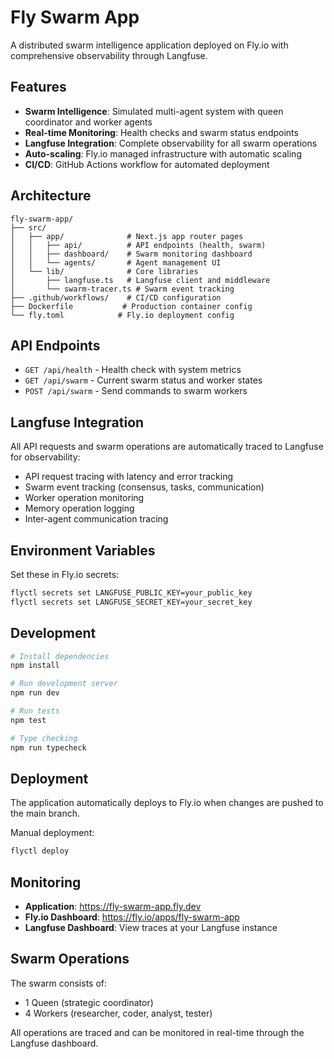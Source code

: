 # Fly Swarm App

A distributed swarm intelligence application deployed on Fly.io with comprehensive observability through Langfuse.

## Features

- **Swarm Intelligence**: Simulated multi-agent system with queen coordinator and worker agents
- **Real-time Monitoring**: Health checks and swarm status endpoints
- **Langfuse Integration**: Complete observability for all swarm operations
- **Auto-scaling**: Fly.io managed infrastructure with automatic scaling
- **CI/CD**: GitHub Actions workflow for automated deployment

## Architecture

```
fly-swarm-app/
├── src/
│   ├── app/              # Next.js app router pages
│   │   ├── api/          # API endpoints (health, swarm)
│   │   ├── dashboard/    # Swarm monitoring dashboard
│   │   └── agents/       # Agent management UI
│   └── lib/              # Core libraries
│       ├── langfuse.ts   # Langfuse client and middleware
│       └── swarm-tracer.ts # Swarm event tracking
├── .github/workflows/    # CI/CD configuration
├── Dockerfile           # Production container config
└── fly.toml            # Fly.io deployment config
```

## API Endpoints

- `GET /api/health` - Health check with system metrics
- `GET /api/swarm` - Current swarm status and worker states
- `POST /api/swarm` - Send commands to swarm workers

## Langfuse Integration

All API requests and swarm operations are automatically traced to Langfuse for observability:

- API request tracing with latency and error tracking
- Swarm event tracking (consensus, tasks, communication)
- Worker operation monitoring
- Memory operation logging
- Inter-agent communication tracing

## Environment Variables

Set these in Fly.io secrets:

```bash
flyctl secrets set LANGFUSE_PUBLIC_KEY=your_public_key
flyctl secrets set LANGFUSE_SECRET_KEY=your_secret_key
```

## Development

```bash
# Install dependencies
npm install

# Run development server
npm run dev

# Run tests
npm test

# Type checking
npm run typecheck
```

## Deployment

The application automatically deploys to Fly.io when changes are pushed to the main branch.

Manual deployment:
```bash
flyctl deploy
```

## Monitoring

- **Application**: https://fly-swarm-app.fly.dev
- **Fly.io Dashboard**: https://fly.io/apps/fly-swarm-app
- **Langfuse Dashboard**: View traces at your Langfuse instance

## Swarm Operations

The swarm consists of:
- 1 Queen (strategic coordinator)
- 4 Workers (researcher, coder, analyst, tester)

All operations are traced and can be monitored in real-time through the Langfuse dashboard.